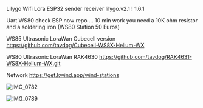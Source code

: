 Lilygo Wifi Lora ESP32
sender receiver lilygo.v2.1 ! 1.6.1

Uart WS80 check ESP now repo ... 10 min work you need a 10K ohm resistor and a soldering iron (WS80 Station 50 Euros)

WS85 Ultrasonic LoraWan Cubecell version  https://github.com/tavdog/Cubecell-WS8X-Helium-WX

WS80 Ultrasonic LoraWan RAK4630 https://github.com/tavdog/RAK4631-WS8X-Helium-WX.git

Network https://get.kwind.app/wind-stations

![IMG_0782](https://github.com/user-attachments/assets/38dfa29a-b5c0-4990-8d37-a03ea241c1fb)


![IMG_0789](https://github.com/user-attachments/assets/6ebebd74-be2d-4bfe-8703-d81633ee2b10)
